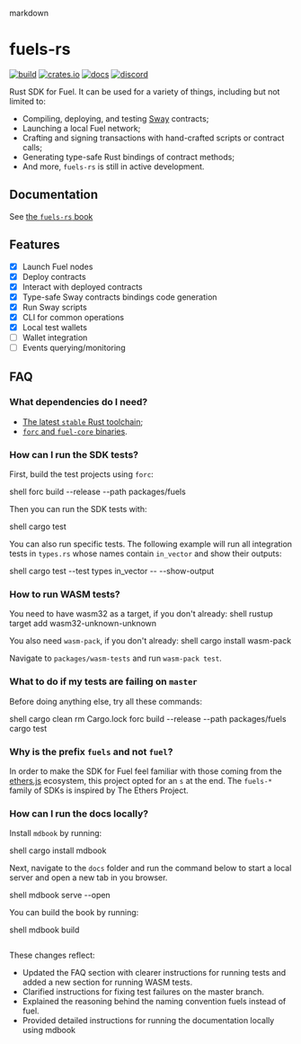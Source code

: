 
markdown
# fuels-rs

[![build](https://github.com/FuelLabs/fuels-rs/actions/workflows/ci.yml/badge.svg)](https://github.com/FuelLabs/fuels-rs/actions/workflows/ci.yml)
[![crates.io](https://img.shields.io/crates/v/fuels?label=latest)](https://crates.io/crates/fuels)
[![docs](https://docs.rs/fuels/badge.svg)](https://docs.rs/fuels)
[![discord](https://img.shields.io/badge/chat%20on-discord-orange?&logo=discord&logoColor=ffffff&color=7389D8&labelColor=6A7EC2)](https://discord.gg/xfpK4Pe)

Rust SDK for Fuel. It can be used for a variety of things, including but not limited to:

- Compiling, deploying, and testing [Sway](https://github.com/FuelLabs/sway) contracts;
- Launching a local Fuel network;
- Crafting and signing transactions with hand-crafted scripts or contract calls;
- Generating type-safe Rust bindings of contract methods;
- And more, `fuels-rs` is still in active development.

## Documentation

See [the `fuels-rs` book](https://fuellabs.github.io/fuels-rs/latest/)

## Features

- [x] Launch Fuel nodes
- [x] Deploy contracts
- [x] Interact with deployed contracts
- [x] Type-safe Sway contracts bindings code generation
- [x] Run Sway scripts
- [x] CLI for common operations
- [x] Local test wallets
- [ ] Wallet integration
- [ ] Events querying/monitoring

## FAQ

### What dependencies do I need?

- [The latest `stable` Rust toolchain](https://docs.fuel.network/guides/installation/#installing-rust);
- [`forc` and `fuel-core` binaries](https://docs.fuel.network/guides/installation/#installing-the-fuel-toolchain-using-fuelup).

### How can I run the SDK tests?

First, build the test projects using `forc`:

shell
forc build --release --path packages/fuels


Then you can run the SDK tests with:

shell
cargo test


You can also run specific tests. The following example will run all integration tests in `types.rs` whose names contain `in_vector` and show their outputs:

shell
cargo test --test types in_vector -- --show-output


### How to run WASM tests?

You need to have wasm32 as a target, if you don't already:
shell
 rustup target add wasm32-unknown-unknown

You also need `wasm-pack`, if you don't already:
shell
cargo install wasm-pack


Navigate to `packages/wasm-tests` and run `wasm-pack test`.

### What to do if my tests are failing on `master`

Before doing anything else, try all these commands:

shell
cargo clean
rm Cargo.lock
forc build --release --path packages/fuels
cargo test


### Why is the prefix `fuels` and not `fuel`?

In order to make the SDK for Fuel feel familiar with those coming from the [ethers.js](https://github.com/ethers-io/ethers.js) ecosystem, this project opted for an `s` at the end. The `fuels-*` family of SDKs is inspired by The Ethers Project.

### How can I run the docs locally?

Install `mdbook` by running:

shell
cargo install mdbook


Next, navigate to the `docs` folder and run the command below to start a local server and open a new tab in you browser.

shell
mdbook serve --open


You can build the book by running:

shell
mdbook build
```
```  

These changes reflect:

- Updated the FAQ section with clearer instructions for running tests and added a new section for running WASM tests.
- Clarified instructions for fixing test failures on the master branch.
- Explained the reasoning behind the naming convention fuels instead of fuel.
- Provided detailed instructions for running the documentation locally using mdbook
